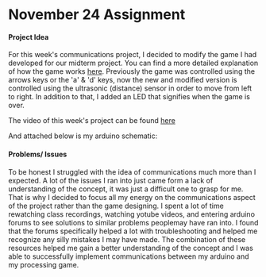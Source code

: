 # November 24 Assignment

#### Project Idea

For this week's communications project, I decided to modify the game I  had developed for our midterm project. You can find a more detailed explanation of how the game works [here](https://github.com/AalyaSharaf/intro-to-IM/blob/master/midtermProject/README.md). Previously the game was controlled using the arrows keys or the 'a' & 'd' keys, now the new and modified version is controlled using the ultrasonic (distance) sensor in order to move from left to right. In addition to that, I added an LED that signifies when the game is over.

The video of this week's project can be found [here](https://drive.google.com/file/d/1v79NKgCdERJgzp_LwjgFPLFFndhwF2Ue/view?usp=sharing)

And attached below is my arduino schematic:

#### Problems/ Issues

To be honest I struggled with the idea of communications much more than I expected. A lot of the issues I ran into just came form a lack of understanding of the concept, it was just a difficult one to grasp for me. That is why I decided to focus all my energy on the communications aspect of the project rather than the game designing. I spent a lot of time rewatching class recordings, watching yotube videos, and entering arduino forums to see solutions to similar problems peoplemay have ran into. I found that the forums specifically helped a lot with troubleshooting and helped me recognize any silly mistakes I may have made. The combination of these resources helped me gain a better understanding of the concept and I was able to successfully implement communications between my arduino and my processing game. 
